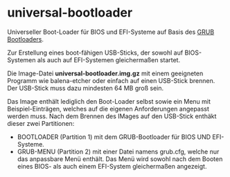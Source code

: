 # universal-bootloader
Universeller Boot-Loader für BIOS und EFI-Systeme auf Basis des <a href="https://www.gnu.org/software/grub/">GRUB Bootloaders</a>.

Zur Erstellung eines boot-fähigen USB-Sticks, der sowohl auf BIOS-Systemen als auch auf EFI-Systemen gleichermaßen startet.

Die Image-Datei <b>universal-bootloader.img.gz</b> mit einem geeigneten Programm wie balena-etcher oder einfach auf einen USB-Stick brennen.
Der USB-Stick muss dazu mindesten 64 MB groß sein. 

Das Image enthält lediglich den Boot-Loader selbst sowie ein Menu mit Beispiel-Einträgen, welches auf die eigenen Anforderungen angepasst werden muss.
Nach dem Brennen des IMages auf den USB-Stick enthäkt dieser zwei Partitionen:
- BOOTLOADER (Partition 1) mit dem GRUB-Bootloader für BIOS UND EFI-Systeme.
- GRUB-MENU (Partition 2) mit einer Datei namens grub.cfg, welche nur das anpassbare Menü enthält.
Das Menü wird sowohl nach dem Booten eines BIOS- als auch einem EFI-System gleichermaßen angezeigt.
